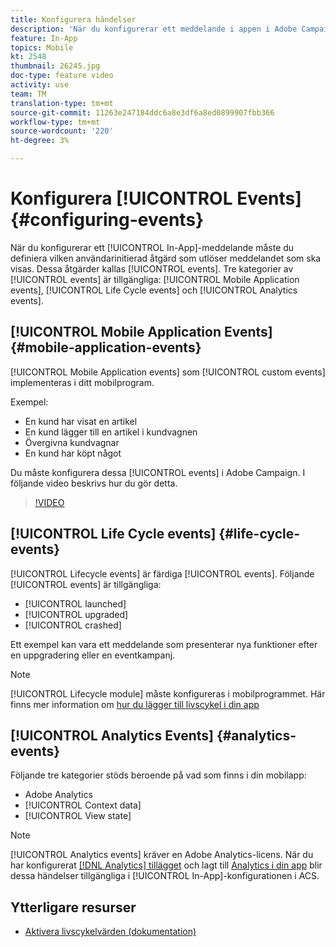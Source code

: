 ```yaml
---
title: Konfigurera händelser
description: 'När du konfigurerar ett meddelande i appen i Adobe Campaign Standard-händelser (ACS) definierar du vilken användarinitierad åtgärd som ska utlösa meddelandet som ska visas. '
feature: In-App
topics: Mobile
kt: 2548
thumbnail: 26245.jpg
doc-type: feature video
activity: use
team: TM
translation-type: tm+mt
source-git-commit: 11263e247184ddc6a8e3df6a8ed0899907fbb366
workflow-type: tm+mt
source-wordcount: '220'
ht-degree: 3%

---
```



# Konfigurera [!UICONTROL Events] {#configuring-events}

När du konfigurerar ett [!UICONTROL In-App]-meddelande måste du definiera vilken användarinitierad åtgärd som utlöser meddelandet som ska visas. Dessa åtgärder kallas [!UICONTROL events]. Tre kategorier av [!UICONTROL events] är tillgängliga: [!UICONTROL Mobile Application events], [!UICONTROL Life Cycle events] och [!UICONTROL Analytics events].

## [!UICONTROL Mobile Application Events] {#mobile-application-events}

[!UICONTROL Mobile Application events] som  [!UICONTROL custom events] implementeras i ditt mobilprogram.

Exempel:

* En kund har visat en artikel
* En kund lägger till en artikel i kundvagnen
* Övergivna kundvagnar
* En kund har köpt något

Du måste konfigurera dessa [!UICONTROL events] i Adobe Campaign. I följande video beskrivs hur du gör detta.

>[!VIDEO](https://video.tv.adobe.com/v/26245?quality=12)

## [!UICONTROL Life Cycle events]  {#life-cycle-events}

[!UICONTROL Lifecycle events] är färdiga  [!UICONTROL events]. Följande [!UICONTROL events] är tillgängliga:

* [!UICONTROL launched]
* [!UICONTROL upgraded]
* [!UICONTROL crashed]

Ett exempel kan vara ett meddelande som presenterar nya funktioner efter en uppgradering eller en eventkampanj.

>[!NOTE]
>
>[!UICONTROL Lifecycle module] måste konfigureras i mobilprogrammet. Här finns mer information om [hur du lägger till livscykel i din app](https://aep-sdks.gitbook.io/docs/using-mobile-extensions/mobile-core/lifecycle)

## [!UICONTROL Analytics Events] {#analytics-events}

Följande tre kategorier stöds beroende på vad som finns i din mobilapp:

* Adobe Analytics
* [!UICONTROL Context data]
* [!UICONTROL View state]

>[!NOTE]
>
>[!UICONTROL Analytics events] kräver en Adobe Analytics-licens. När du har konfigurerat [[!DNL Analytics] tillägget](https://aep-sdks.gitbook.io/docs/using-mobile-extensions/adobe-analytics#configure-analytics-extension-in-launch) och lagt till [Analytics i din app](https://aep-sdks.gitbook.io/docs/using-mobile-extensions/adobe-analytics#add-analytics-to-your-app) blir dessa händelser tillgängliga i [!UICONTROL In-App]-konfigurationen i ACS.

## Ytterligare resurser

* [Aktivera livscykelvärden (dokumentation)](https://aep-sdks.gitbook.io/docs/getting-started/initialize-the-sdk#enable-lifecycle-metrics)
